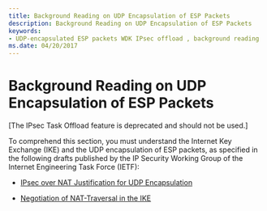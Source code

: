```yaml
---
title: Background Reading on UDP Encapsulation of ESP Packets
description: Background Reading on UDP Encapsulation of ESP Packets
keywords:
- UDP-encapsulated ESP packets WDK IPsec offload , background reading
ms.date: 04/20/2017
---
```


# Background Reading on UDP Encapsulation of ESP Packets

\[The IPsec Task Offload feature is deprecated and should not be used.\]




To comprehend this section, you must understand the Internet Key Exchange (IKE) and the UDP encapsulation of ESP packets, as specified in the following drafts published by the IP Security Working Group of the Internet Engineering Task Force (IETF):

-   [IPsec over NAT Justification for UDP Encapsulation](https://go.microsoft.com/fwlink/p/?linkid=9856)

-   [Negotiation of NAT-Traversal in the IKE](https://go.microsoft.com/fwlink/p/?linkid=9857)

 

 





